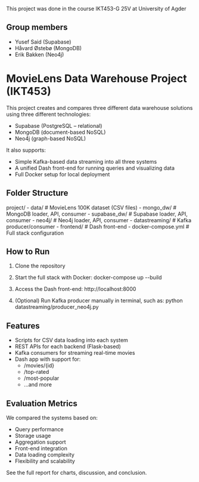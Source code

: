 This project was done in the course IKT453-G 25V at University of Agder
## Group members

- Yusef Said (Supabase)
- Håvard Østebø (MongoDB)
- Erik Bakken (Neo4j)

# MovieLens Data Warehouse Project (IKT453)

This project creates and compares three different data warehouse solutions using three different technologies:
- Supabase (PostgreSQL – relational)
- MongoDB (document-based NoSQL)
- Neo4j (graph-based NoSQL)

It also supports:
- Simple Kafka-based data streaming into all three systems
- A unified Dash front-end for running queries and visualizing data
- Full Docker setup for local deployment

## Folder Structure

project/
    - data/                  # MovieLens 100K dataset (CSV files)
    - mongo_dw/              # MongoDB loader, API, consumer
    - supabase_dw/           # Supabase loader, API, consumer
    - neo4j/                 # Neo4j loader, API, consumer
    - datastreaming/         # Kafka producer/consumer
    - frontend/              # Dash front-end
    - docker-compose.yml     # Full stack configuration
    

## How to Run

1. Clone the repository
2. Start the full stack with Docker:
   docker-compose up --build
3. Access the Dash front-end:
   http://localhost:8000

4. (Optional) Run Kafka producer manually in terminal, such as:
   python datastreaming/producer_neo4j.py

## Features

- Scripts for CSV data loading into each system
- REST APIs for each backend (Flask-based)
- Kafka consumers for streaming real-time movies
- Dash app with support for:
  - /movies/{id}
  - /top-rated
  - /most-popular
  - ...and more

## Evaluation Metrics

We compared the systems based on:
- Query performance
- Storage usage
- Aggregation support
- Front-end integration
- Data loading complexity
- Flexibility and scalability

See the full report for charts, discussion, and conclusion.



